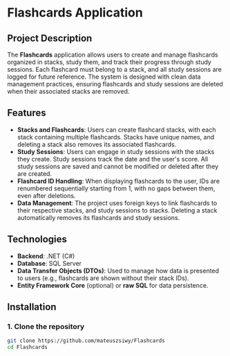 # Flashcards Application

## Project Description
The **Flashcards** application allows users to create and manage flashcards organized in stacks, study them, and track their progress through study sessions. Each flashcard must belong to a stack, and all study sessions are logged for future reference. The system is designed with clean data management practices, ensuring flashcards and study sessions are deleted when their associated stacks are removed.

## Features
- **Stacks and Flashcards**: Users can create flashcard stacks, with each stack containing multiple flashcards. Stacks have unique names, and deleting a stack also removes its associated flashcards.
- **Study Sessions**: Users can engage in study sessions with the stacks they create. Study sessions track the date and the user's score. All study sessions are saved and cannot be modified or deleted after they are created.
- **Flashcard ID Handling**: When displaying flashcards to the user, IDs are renumbered sequentially starting from 1, with no gaps between them, even after deletions.
- **Data Management**: The project uses foreign keys to link flashcards to their respective stacks, and study sessions to stacks. Deleting a stack automatically removes its flashcards and study sessions.

## Technologies
- **Backend**: .NET (C#)
- **Database**: SQL Server 
- **Data Transfer Objects (DTOs)**: Used to manage how data is presented to users (e.g., flashcards are shown without their stack IDs).
- **Entity Framework Core** (optional) or **raw SQL** for data persistence.

## Installation

### 1. Clone the repository
```bash
git clone https://github.com/mateuszsiwy/Flashcards
cd Flashcards
